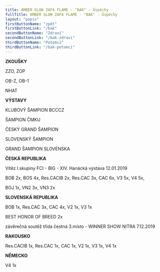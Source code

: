 ```yaml
---
title: AMBER GLOW ZAFA FLAME - "BAK" - Úspěchy
fullTitle: AMBER GLOW ZAFA FLAME - "BAK" - Úspěchy
layout: "popis"
firstButtonName: "zpět"
firstButtonLink: "/bak"
secondButtonName: "Zdraví"
secondButtonLink: "/bak-zdravi"
thirdButtonName: "Potomci"
thirdButtonLink: "/bak-potomci"
---
```

**ZKOUŠKY**

ZZO, ZOP

OB-Z, OB-1

NHAT 

**VÝSTAVY**

KLUBOVÝ ŠAMPION BCCCZ

ŠAMPION ČMKU

ČESKÝ GRAND ŠAMPION

SLOVENSKÝ ŠAMPION

GRAND ŠAMPION SLOVENSKA

**ČESKÁ REPUBLIKA**

Vítěz I.skupiny FCI - BIG - XIV. Hanácká výstava 12.01.2019

BOB 2x, BOS 4x, Res.CACIB 2x, Res.CAC 3x, CAC 6x, V3 5x, V4 5x,

BOJ 1x, VN2 3x, VN3 2x

**SLOVENSKÁ REPUBLIKA**

BOB 1x, Res.CAC 3x, CAC 4x, V2 1x, V3 1x

BEST HONOR OF BREED 2x

závěrečná soutěž třída čestná 3.místo - WINNER SHOW NITRA 7.12.2019

**RAKOUSKO**

Res.CACIB 1x, Res.CAC 1x, CAC 1x, V2 1x, V3 1x, V4 1x

**NĚMECKO**

V4 1x
